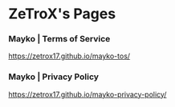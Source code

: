 # ZeTroX's Pages

### Mayko | Terms of Service
https://zetrox17.github.io/mayko-tos/

### Mayko | Privacy Policy
https://zetrox17.github.io/mayko-privacy-policy/
